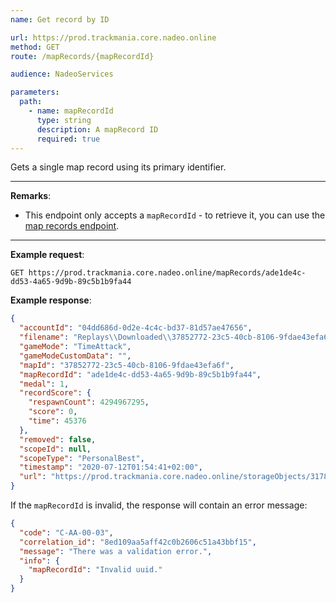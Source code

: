 ```yaml
---
name: Get record by ID

url: https://prod.trackmania.core.nadeo.online
method: GET
route: /mapRecords/{mapRecordId}

audience: NadeoServices

parameters:
  path:
    - name: mapRecordId
      type: string
      description: A mapRecord ID
      required: true
---
```


Gets a single map record using its primary identifier.

---

**Remarks**:
- This endpoint only accepts a `mapRecordId` - to retrieve it, you can use the [map records endpoint](/core/records/map-records).

---

**Example request**:
```plain
GET https://prod.trackmania.core.nadeo.online/mapRecords/ade1de4c-dd53-4a65-9d9b-89c5b1b9fa44
```

**Example response**:
```json
{
  "accountId": "04dd686d-0d2e-4c4c-bd37-81d57ae47656",
  "filename": "Replays\\Downloaded\\37852772-23c5-40cb-8106-9fdae43efa6f_04dd686d-0d2e-4c4c-bd37-81d57ae47656_(0'45''37).replay.gbx",
  "gameMode": "TimeAttack",
  "gameModeCustomData": "",
  "mapId": "37852772-23c5-40cb-8106-9fdae43efa6f",
  "mapRecordId": "ade1de4c-dd53-4a65-9d9b-89c5b1b9fa44",
  "medal": 1,
  "recordScore": {
    "respawnCount": 4294967295,
    "score": 0,
    "time": 45376
  },
  "removed": false,
  "scopeId": null,
  "scopeType": "PersonalBest",
  "timestamp": "2020-07-12T01:54:41+02:00",
  "url": "https://prod.trackmania.core.nadeo.online/storageObjects/317832fc-7576-4a65-954e-b0eb390a7372"
}
```

If the `mapRecordId` is invalid, the response will contain an error message:

```json
{
  "code": "C-AA-00-03",
  "correlation_id": "8ed109aa5aff42c0b2606c51a43bbf15",
  "message": "There was a validation error.",
  "info": {
    "mapRecordId": "Invalid uuid."
  }
}
```
